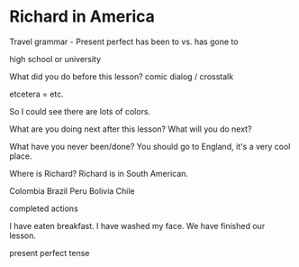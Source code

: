 # Richard in America

Travel grammar - Present perfect has been to vs. has gone to

high school or university

What did you do before this lesson?
comic dialog / crosstalk

etcetera = etc.

So I could see there are lots of colors.

What are you doing next after this lesson?
What will you do next?

What have you never been/done?
You should go to England, it's a very cool place.

Where is Richard?
Richard is in South American.

Colombia Brazil Peru Bolivia Chile

completed actions

I have eaten breakfast.
I have washed my face.
We have finished our lesson.

present perfect tense





